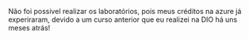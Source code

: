 Não foi possivel realizar os laboratórios, pois meus créditos na azure já experiraram, devido a um curso anterior que eu realizei na DIO há uns meses atrás!
